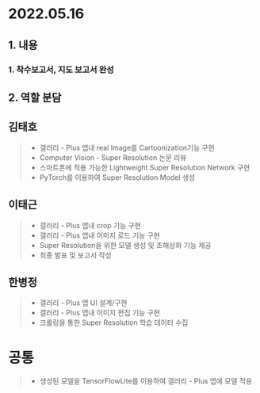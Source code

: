 
# 2022.05.16

## 1. 내용

### 1. 착수보고서, 지도 보고서 완성
 
## 2. 역할 분담
## 김태호 
> *   갤러리 - Plus 앱내 real Image를 Cartoonization기능 구현
> *   Computer Vision - Super Resolution 논문 리뷰
> *   스마트폰에 적용 가능한 Lightweight Super Resolution Network 구현
> *   PyTorch를 이용하여 Super Resolution Model 생성

## 이태근
> * 갤러리 - Plus 앱내 crop 기능 구현
> * 갤러리 - Plus 앱내 이미지 로드 기능 구현
> * Super Resolution을 위한 모델 생성 및 초해상화 기능 제공
> * 최종 발표 및 보고서 작성

## 한병정
> * 갤러리 - Plus 앱 UI 설계/구현
> * 갤러리 - Plus 앱내 이미지 편집 기능 구현
> * 크롤링을 통한 Super Resolution 학습 데이터 수집

# 공통 
> * 생성된 모델을 TensorFlowLite를 이용하여 갤러리 - Plus 앱에 모델 적용 



 
